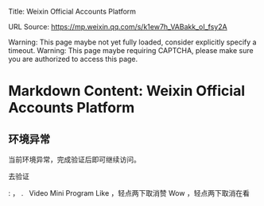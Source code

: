 Title: Weixin Official Accounts Platform

URL Source: https://mp.weixin.qq.com/s/k1ew7h_VABakk_oI_fsy2A

Warning: This page maybe not yet fully loaded, consider explicitly specify a timeout.
Warning: This page maybe requiring CAPTCHA, please make sure you are authorized to access this page.

Markdown Content:
Weixin Official Accounts Platform
===============

环境异常
----

当前环境异常，完成验证后即可继续访问。

去验证

  : ， .   Video Mini Program Like ，轻点两下取消赞 Wow ，轻点两下取消在看
